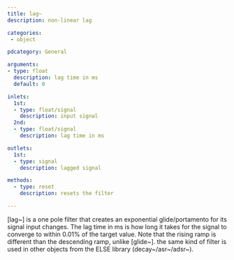```yaml
---
title: lag~
description: non-linear lag

categories:
 - object

pdcategory: General

arguments:
- type: float
  description: lag time in ms
  default: 0

inlets:
  1st:
  - type: float/signal
    description: input signal
  2nd:
  - type: float/signal
    description: lag time in ms

outlets:
  1st:
  - type: signal
    description: lagged signal

methods:
  - type: reset
    description: resets the filter

---
```


[lag~] is a one pole filter that creates an exponential glide/portamento for its signal input changes. The lag time in ms is how long it takes for the signal to converge to within 0.01% of the target value. Note that the rising ramp is different than the descending ramp, unlike [glide~]. the same kind of filter is used in other objects from the ELSE library (decay~/asr~/adsr~).

